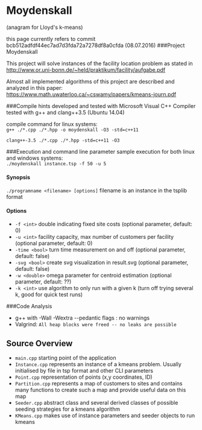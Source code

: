 # Moydenskall
(anagram for Lloyd's k-means)

this page currently refers to commit bcb512adfdf44ec7ad7d3fda72a7278df8a0cfda (08.07.2016)
###Project Moydenskall

This project will solve instances of the facility location problem as stated in http://www.or.uni-bonn.de/~held/praktikum/facility/aufgabe.pdf

Almost all implemented algorithms of this project are described and analyzed in this paper:
https://www.math.uwaterloo.ca/~cswamy/papers/kmeans-journ.pdf

###Compile hints
developed and tested with Microsoft Visual C++ Compiler  
tested with g++ and clang++3.5 (Ubuntu 14.04)

compile command for linux systems:  
`g++ ./*.cpp ./*.hpp -o moydenskall -O3 -std=c++11`

`clang++-3.5 ./*.cpp ./*.hpp -std=c++11 -O3`

###Execution and command line parameter
sample execution for both linux and windows systems:  
`./moydenskall instance.tsp -f 50 -u 5`

#### Synopsis
`./programname <filename> [options]`
filename is an instance in the tsplib format
#### Options
* `-f <int>` double indicating fixed site costs (optional parameter, default: 0)
* `-u <int>` facility capacity, max number of customers per facility  (optional parameter, default: 0)
* `-time <bool>` turn time measurement on and off  (optional parameter, default: false)
* `-svg <bool>` create svg visualization in result.svg (optional parameter, default: false)
* `-w <double>` omega parameter for centroid estimation (optional parameter, default: ??)
* `-k <int>` use algorithm to only run with a given k (turn off trying several k, good for quick test runs)

###Code Analysis
* g++ with -Wall -Wextra --pedantic flags : no warnings
* Valgrind: `All heap blocks were freed -- no leaks are possible`

## Source Overview
* `main.cpp` starting point of the application  
* `Instance.cpp` represents an instance of a kmeans problem. Usually initialised by file in tsp format and other CLI parameters
* `Point.cpp` representation of points (x,y coordinates, ID)
* `Partition.cpp` represents a map of customers to sites and contains many functions to create such a map and provide useful data on this map
* `Seeder.cpp` abstract class and several derived classes of possible seeding strategies for a kmeans algorithm
* `KMeans.cpp` makes use of instance parameters and seeder objects to run kmeans



